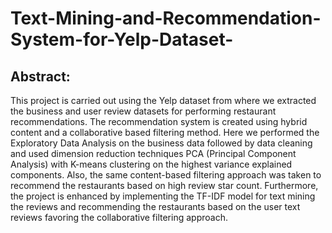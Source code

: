 # Text-Mining-and-Recommendation-System-for-Yelp-Dataset-

## Abstract:
This project is carried out using the Yelp dataset from where we extracted the business and user review datasets for performing restaurant recommendations. The recommendation system is created using hybrid content and a collaborative based filtering method. Here we performed the Exploratory Data Analysis on the business data followed by data cleaning and used dimension reduction techniques PCA (Principal Component Analysis) with K-means clustering on the highest variance explained components. Also, the same content-based filtering approach was taken to recommend the restaurants based on high review star count.  Furthermore, the project is enhanced by implementing the TF-IDF model for text mining the reviews and recommending the restaurants based on the user text reviews favoring the collaborative filtering approach.
